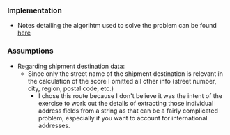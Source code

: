 ### Implementation
- Notes detailing the algorihtm used to solve the problem can be found [here](src/Shipment/ShipmentMatcher/README.md)

### Assumptions

- Regarding shipment destination data:
    - Since only the street name of the shipment destination is relevant in the calculation of the score I omitted
      all other info (street number, city, region, postal code, etc.)
        - I chose this route because I don't believe it was the intent of the exercise to work out the details of extracting
          those individual address fields from a string as that can be a fairly complicated problem, especially if you want to account
          for international addresses.

